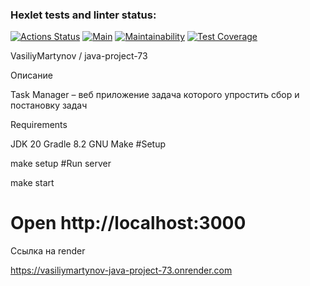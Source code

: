 ### Hexlet tests and linter status:
[![Actions Status](https://github.com/VasiliyMartynov/java-project-73/workflows/hexlet-check/badge.svg)](https://github.com/VasiliyMartynov/java-project-73/actions)
[![Main](https://github.com/VasiliyMartynov/java-project-73/actions/workflows/main.yml/badge.svg)](https://github.com/VasiliyMartynov/java-project-73/actions/workflows/main.yml)
[![Maintainability](https://api.codeclimate.com/v1/badges/108b83ce01d81dfc09fc/maintainability)](https://codeclimate.com/github/VasiliyMartynov/java-project-73/maintainability)
[![Test Coverage](https://api.codeclimate.com/v1/badges/108b83ce01d81dfc09fc/test_coverage)](https://codeclimate.com/github/VasiliyMartynov/java-project-73/test_coverage)


VasiliyMartynov / java-project-73

Описание

Task Manager – веб приложение задача которого упростить сбор и постановку задач 

Requirements

JDK 20
Gradle 8.2
GNU Make
#Setup

make setup
#Run server

make start
# Open http://localhost:3000
Ссылка на render

https://vasiliymartynov-java-project-73.onrender.com